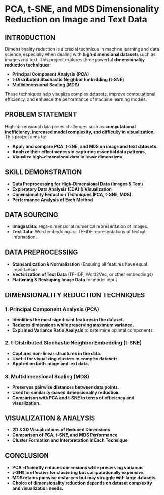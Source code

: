 # **PCA, t-SNE, and MDS Dimensionality Reduction on Image and Text Data**  

## **INTRODUCTION**  
Dimensionality reduction is a crucial technique in machine learning and data science, especially when dealing with **high-dimensional datasets** such as images and text. This project explores three powerful **dimensionality reduction techniques**:  
- **Principal Component Analysis (PCA)**  
- **t-Distributed Stochastic Neighbor Embedding (t-SNE)**  
- **Multidimensional Scaling (MDS)**  

These techniques help visualize complex datasets, improve computational efficiency, and enhance the performance of machine learning models.  

## **PROBLEM STATEMENT**  
High-dimensional data poses challenges such as **computational inefficiency, increased model complexity, and difficulty in visualization**. This project aims to:  
- **Apply and compare PCA, t-SNE, and MDS on image and text datasets.**  
- **Analyze their effectiveness in capturing essential data patterns.**  
- **Visualize high-dimensional data in lower dimensions.**  

## **SKILL DEMONSTRATION**  
- **Data Preprocessing for High-Dimensional Data (Images & Text)**  
- **Exploratory Data Analysis (EDA) & Visualization**  
- **Dimensionality Reduction Techniques (PCA, t-SNE, MDS)**  
- **Performance Analysis of Each Method**  

## **DATA SOURCING**  
- **Image Data:** High-dimensional numerical representation of images.  
- **Text Data:** Word embeddings or TF-IDF representations of textual information.  

## **DATA PREPROCESSING**  
- **Standardization & Normalization** (Ensuring all features have equal importance)  
- **Vectorization of Text Data** (TF-IDF, Word2Vec, or other embeddings)  
- **Flattening & Reshaping Image Data** for model input  

## **DIMENSIONALITY REDUCTION TECHNIQUES**  
### **1. Principal Component Analysis (PCA)**  
- **Identifies the most significant features in the dataset.**  
- **Reduces dimensions while preserving maximum variance.**  
- **Explained Variance Ratio Analysis** to determine optimal components.  

### **2. t-Distributed Stochastic Neighbor Embedding (t-SNE)**  
- **Captures non-linear structures in the data.**  
- **Useful for visualizing clusters in complex datasets.**  
- **Applied on both image and text data.**  

### **3. Multidimensional Scaling (MDS)**  
- **Preserves pairwise distances between data points.**  
- **Used for similarity-based dimensionality reduction.**  
- **Comparison with PCA and t-SNE in terms of efficiency and visualization.**  

## **VISUALIZATION & ANALYSIS**  
- **2D & 3D Visualizations of Reduced Dimensions**  
- **Comparison of PCA, t-SNE, and MDS Performance**  
- **Cluster Formation and Interpretation in Each Technique**  

## **CONCLUSION**  
- **PCA efficiently reduces dimensions while preserving variance.**  
- **t-SNE is effective for clustering but computationally expensive.**  
- **MDS retains pairwise distances but may struggle with large datasets.**  
- **Choice of dimensionality reduction depends on dataset complexity and visualization needs.**  

